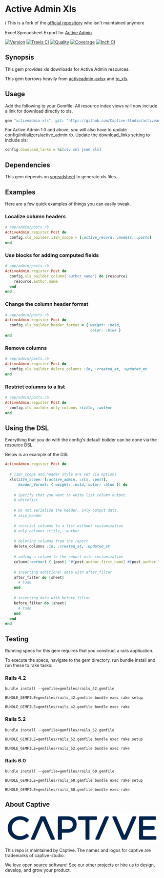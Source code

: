 # Active Admin Xls

ℹ️ This is a fork of the [official repository](https://github.com/thambley/activeadmin-xls) who isn't maintained anymore

Excel Spreadsheet Export for [Active Admin]

[![Version][rubygems_badge]][rubygems]
[![Travis CI][travis_badge]][travis]
[![Quality][codeclimate_badge]][codeclimate]
[![Coverage][codecov_badge]][codecov]
[![Inch CI][inch_badge]][inch]

## Synopsis

This gem provides xls downloads for Active Admin resources.

This gem borrows heavily from [activeadmin-axlsx] and [to_xls].

## Usage

Add the following to your Gemfile. All resource index views will now include a link for download directly to xls.

```ruby
gem "activeadmin-xls", git: "https://github.com/Captive-Studio/activeadmin-xls"
```

For Active Admin 1.0 and above, you will also have to update config/initializers/active_admin.rb.  Update the download\_links setting to include xls:

```ruby
config.download_links = %i[csv xml json xls]
```

## Dependencies

This gem depends on [spreadsheet] to generate xls files.

## Examples

Here are a few quick examples of things you can easily tweak.

### Localize column headers

```ruby
# app/admin/posts.rb
ActiveAdmin.register Post do
  config.xls_builder.i18n_scope = [:active_record, :models, :posts]
end
```

### Use blocks for adding computed fields

```ruby
# app/admin/posts.rb
ActiveAdmin.register Post do
  config.xls_builder.column('author_name') do |resource|
    resource.author.name
  end
end
```

### Change the column header format

```ruby
# app/admin/posts.rb
ActiveAdmin.register Post do
  config.xls_builder.header_format = { weight: :bold,
                                       color: :blue }
end
```

### Remove columns

```ruby
# app/admin/posts.rb
ActiveAdmin.register Post do
  config.xls_builder.delete_columns :id, :created_at, :updated_at
end
```

### Restrict columns to a list

```ruby
# app/admin/posts.rb
ActiveAdmin.register Post do
  config.xls_builder.only_columns :title, :author
end
```

## Using the DSL

Everything that you do with the config's default builder can be done via
the resource DSL.

Below is an example of the DSL

```ruby
ActiveAdmin.register Post do

  # i18n_scope and header style are set via options
  xls(i18n_scope: [:active_admin, :xls, :post],
      header_format: { weight: :bold, color: :blue }) do

    # Specify that you want to white list column output.
    # whitelist

    # Do not serialize the header, only output data.
    # skip_header

    # restrict columns to a list without customization
    # only_columns :title, :author

    # deleting columns from the report
    delete_columns :id, :created_at, :updated_at

    # adding a column to the report with customization
    column(:author) { |post| "#{post.author.first_name} #{post.author.last_name}" }

    # inserting additional data with after_filter
    after_filter do |sheet|
      # todo
    end

    # inserting data with before_filter
    before_filter do |sheet|
      # todo
    end
  end
end
```

## Testing

Running specs for this gem requires that you construct a rails application.

To execute the specs, navigate to the gem directory, run bundle install and run these to rake tasks:

### Rails 4.2

```text
bundle install --gemfile=gemfiles/rails_42.gemfile
```

```text
BUNDLE_GEMFILE=gemfiles/rails_42.gemfile bundle exec rake setup
```

```text
BUNDLE_GEMFILE=gemfiles/rails_42.gemfile bundle exec rake
```

### Rails 5.2

```text
bundle install --gemfile=gemfiles/rails_52.gemfile
```

```text
BUNDLE_GEMFILE=gemfiles/rails_52.gemfile bundle exec rake setup
```

```text
BUNDLE_GEMFILE=gemfiles/rails_52.gemfile bundle exec rake
```

### Rails 6.0

```text
bundle install --gemfile=gemfiles/rails_60.gemfile
```

```text
BUNDLE_GEMFILE=gemfiles/rails_60.gemfile bundle exec rake setup
```

```text
BUNDLE_GEMFILE=gemfiles/rails_60.gemfile bundle exec rake
```

About Captive
-------------

![captive](https://raw.githubusercontent.com/Captive-Studio/assets/main/logo_captive_blue_avec_fond.webp)

This repo is maintained by Captive.
The names and logos for captive are trademarks of captive-studio.

We love open source software!
See [our other projects][community] or
[hire us][hire] to design, develop, and grow your product.

[community]: https://github.com/Captive-Studio
[hire]: https://www.captive.fr/contact?utm_source=github

[Active Admin]:https://www.activeadmin.info/
[activeadmin-axlsx]:https://github.com/randym/activeadmin-axlsx
[to_xls]:https://github.com/splendeo/to_xls
[spreadsheet]:https://github.com/zdavatz/spreadsheet

[rubygems_badge]: https://img.shields.io/gem/v/activeadmin-xls.svg
[rubygems]: https://rubygems.org/gems/activeadmin-xls
[travis_badge]: https://img.shields.io/travis/thambley/activeadmin-xls/master.svg
[travis]: https://travis-ci.org/thambley/activeadmin-xls
[codeclimate_badge]: https://api.codeclimate.com/v1/badges/e294712bac54d4520182/maintainability
[codeclimate]: https://codeclimate.com/github/thambley/activeadmin-xls/maintainability
[codecov_badge]: https://codecov.io/gh/thambley/activeadmin-xls/branch/master/graph/badge.svg
[codecov]: https://codecov.io/gh/thambley/activeadmin-xls
[inch_badge]: http://inch-ci.org/github/thambley/activeadmin-xls.svg?branch=master
[inch]: http://inch-ci.org/github/thambley/activeadmin-xls
